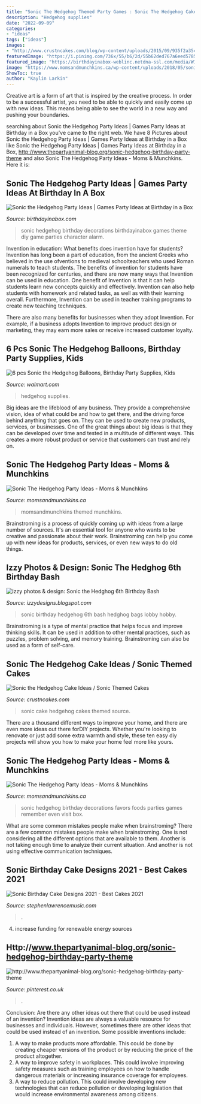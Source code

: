 ```yaml
---
title: "Sonic The Hedgehog Themed Party Games : Sonic The Hedgehog Cake Ideas / Sonic Themed Cakes"
description: "Hedgehog supplies"
date: "2022-09-09"
categories:
- "ideas"
tags: ["ideas"]
images:
- "http://www.crustncakes.com/blog/wp-content/uploads/2015/09/935f2a35cbf4f984f0f974b62e04571c-680x1024.jpg"
featuredImage: "https://i.pinimg.com/736x/55/b6/2d/55b62ded767a6eed5785562606999b7d.jpg"
featured_image: "https://birthdayinabox-weblinc.netdna-ssl.com/media/W1siZiIsIjIwMTgvMDUvMDEvMTYvMDAvMjMvNTk5L1NvbmljUGFydHlfQnVmZmV0VGFibGUuanBnIl0sWyJwIiwib3B0aW0iXV0/SonicParty_BuffetTable.jpg?sha=8c1a261611da8024"
image: "https://www.momsandmunchkins.ca/wp-content/uploads/2018/05/sonic-party-30m.jpg"
ShowToc: true
author: "Kaylin Larkin"
---
```



Creative art is a form of art that is inspired by the creative process. In order to be a successful artist, you need to be able to quickly and easily come up with new ideas. This means being able to see the world in a new way and pushing your boundaries.

	

		
searching about Sonic the Hedgehog Party Ideas | Games Party Ideas at Birthday in a Box you've came to the right web. We have 8 Pictures about Sonic the Hedgehog Party Ideas | Games Party Ideas at Birthday in a Box like Sonic the Hedgehog Party Ideas | Games Party Ideas at Birthday in a Box, http://www.thepartyanimal-blog.org/sonic-hedgehog-birthday-party-theme and also Sonic The Hedgehog Party Ideas - Moms &amp; Munchkins. Here it is:
		
    
## Sonic The Hedgehog Party Ideas | Games Party Ideas At Birthday In A Box

<img loading=lazy src="https://birthdayinabox-weblinc.netdna-ssl.com/media/W1siZiIsIjIwMTgvMDUvMDEvMTYvMDAvMjMvNTk5L1NvbmljUGFydHlfQnVmZmV0VGFibGUuanBnIl0sWyJwIiwib3B0aW0iXV0/SonicParty_BuffetTable.jpg?sha=8c1a261611da8024" onerror="this.onerror=null;this.src='https://tse1.mm.bing.net/th?id=OIP.mLyCmuxiVO9F_LKEfmqh-gHaKa&amp;pid=15.1';" alt="Sonic the Hedgehog Party Ideas | Games Party Ideas at Birthday in a Box">

_Source: birthdayinabox.com_

>sonic hedgehog birthday decorations birthdayinabox games theme diy game parties character alarm. 

	

Invention in education: What benefits does invention have for students?
Invention has long been a part of education, from the ancient Greeks who believed in the use ofventions to medieval schoolteachers who used Roman numerals to teach students. The benefits of invention for students have been recognized for centuries, and there are now many ways that Invention can be used in education. 
One benefit of Invention is that it can help students learn new concepts quickly and effectively. Invention can also help students with homework and related tasks, as well as with their learning overall. Furthermore, Invention can be used in teacher training programs to create new teaching techniques. 

There are also many benefits for businesses when they adopt Invention. For example, if a business adopts Invention to improve product design or marketing, they may earn more sales or receive increased customer loyalty.

    
## 6 Pcs Sonic The Hedgehog Balloons, Birthday Party Supplies, Kids

<img loading=lazy src="https://i5.walmartimages.com/asr/ed36a799-20b1-4180-8e3f-22d3c0c5c464.c7faa881b72f83b788e4c958ce663d29.jpeg" onerror="this.onerror=null;this.src='https://tse4.mm.bing.net/th?id=OIP.lZp9ChzUDio5ECfVho5RVwHaHM&amp;pid=15.1';" alt="6 pcs Sonic the Hedgehog Balloons, Birthday Party Supplies, Kids">

_Source: walmart.com_

>hedgehog supplies. 

	

Big ideas are the lifeblood of any business. They provide a comprehensive vision, idea of what could be and how to get there, and the driving force behind anything that goes on. They can be used to create new products, services, or businesses. One of the great things about big ideas is that they can be developed over time and tested in a multitude of different ways. This creates a more robust product or service that customers can trust and rely on.

    
## Sonic The Hedgehog Party Ideas - Moms &amp; Munchkins

<img loading=lazy src="https://www.momsandmunchkins.ca/wp-content/uploads/2018/05/sonic-party-1m.jpg" onerror="this.onerror=null;this.src='https://tse2.mm.bing.net/th?id=OIP.3ukasrRC5TO1n5KMbY6QiwHaLH&amp;pid=15.1';" alt="Sonic The Hedgehog Party Ideas - Moms &amp; Munchkins">

_Source: momsandmunchkins.ca_

>momsandmunchkins themed munchkins. 

	

Brainstroming is a process of quickly coming up with ideas from a large number of sources. It's an essential tool for anyone who wants to be creative and passionate about their work. Brainstroming can help you come up with new ideas for products, services, or even new ways to do old things.

    
## Izzy Photos &amp; Design: Sonic The Hedghog 6th Birthday Bash

<img loading=lazy src="http://3.bp.blogspot.com/-yxZEoqkssLc/VACUZPb7XXI/AAAAAAAAAqg/NwuPytuIQZ8/s1600/IMG_3947.JPG" onerror="this.onerror=null;this.src='https://tse2.mm.bing.net/th?id=OIP.9lPnHZ1-o0lfZgEX2QFT1QHaE7&amp;pid=15.1';" alt="izzy photos &amp; design: Sonic the Hedghog 6th Birthday Bash">

_Source: izzydesigns.blogspot.com_

>sonic birthday hedgehog 6th bash hedghog bags lobby hobby. 

	

Brainstroming is a type of mental practice that helps focus and improve thinking skills. It can be used in addition to other mental practices, such as puzzles, problem solving, and memory training. Brainstroming can also be used as a form of self-care.

    
## Sonic The Hedgehog Cake Ideas / Sonic Themed Cakes

<img loading=lazy src="http://www.crustncakes.com/blog/wp-content/uploads/2015/09/935f2a35cbf4f984f0f974b62e04571c-680x1024.jpg" onerror="this.onerror=null;this.src='https://tse2.mm.bing.net/th?id=OIP.E0jl1QSPcB558XjKwl-uZwHaLJ&amp;pid=15.1';" alt="Sonic the Hedgehog Cake Ideas / Sonic Themed Cakes">

_Source: crustncakes.com_

>sonic cake hedgehog cakes themed source. 

	

There are a thousand different ways to improve your home, and there are even more ideas out there forDIY projects. Whether you're looking to renovate or just add some extra warmth and style, these ten easy diy projects will show you how to make your home feel more like yours.

    
## Sonic The Hedgehog Party Ideas - Moms &amp; Munchkins

<img loading=lazy src="https://www.momsandmunchkins.ca/wp-content/uploads/2018/05/sonic-party-30m.jpg" onerror="this.onerror=null;this.src='https://tse3.mm.bing.net/th?id=OIP.5bTFH9KChM9l751L1LZurgHaLH&amp;pid=15.1';" alt="Sonic The Hedgehog Party Ideas - Moms &amp; Munchkins">

_Source: momsandmunchkins.ca_

>sonic hedgehog birthday decorations favors foods parties games remember even visit box. 

	

What are some common mistakes people make when brainstroming?
There are a few common mistakes people make when brainstroming. One is not considering all the different options that are available to them. Another is not taking enough time to analyze their current situation. And another is not using effective communication techniques.

    
## Sonic Birthday Cake Designs 2021 - Best Cakes 2021

<img loading=lazy src="https://i.pinimg.com/originals/74/08/16/7408169edb0f1c88e1899fb382664858.jpg" onerror="this.onerror=null;this.src='https://tse2.mm.bing.net/th?id=OIP.MR0cNd95bnS4tkbsNfhbFQHaJ4&amp;pid=15.1';" alt="Sonic Birthday Cake Designs 2021 - Best Cakes 2021">

_Source: stephenlawrencemusic.com_

>. 

	

4. increase funding for renewable energy sources

    
## Http://www.thepartyanimal-blog.org/sonic-hedgehog-birthday-party-theme

<img loading=lazy src="https://i.pinimg.com/736x/55/b6/2d/55b62ded767a6eed5785562606999b7d.jpg" onerror="this.onerror=null;this.src='https://tse4.mm.bing.net/th?id=OIP.zSnaToj7VaPdh0C9gVdwAAHaLa&amp;pid=15.1';" alt="http://www.thepartyanimal-blog.org/sonic-hedgehog-birthday-party-theme">

_Source: pinterest.co.uk_

>. 

	

Conclusion: Are there any other ideas out there that could be used instead of an invention?
Invention ideas are always a valuable resource for businesses and individuals. However, sometimes there are other ideas that could be used instead of an invention. Some possible inventions include:
1. A way to make products more affordable. This could be done by creating cheaper versions of the product or by reducing the price of the product altogether.
2. A way to improve safety in workplaces. This could involve improving safety measures such as training employees on how to handle dangerous materials or increasing insurance coverage for employees.
3. A way to reduce pollution. This could involve developing new technologies that can reduce pollution or developing legislation that would increase environmental awareness among citizens.

